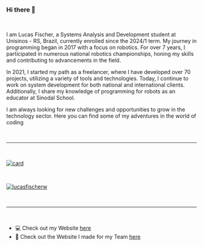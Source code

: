 ### Hi there 👋

</br>

I am Lucas Fischer, a Systems Analysis and Development student at Unisinos - RS, Brazil, currently enrolled since the 2024/1 term. My journey in programming began in 2017 with a focus on robotics. For over 7 years, I participated in numerous national robotics championships, honing my skills and contributing to advancements in the field.</br>

In 2021, I started my path as a freelancer, where I have developed over 70 projects, utilizing a variety of tools and technologies. Today, I continue to work on system development for both national and international clients. Additionally, I share my knowledge of programming for robots as an educator at Sinodal School.</br>

I am always looking for new challenges and opportunities to grow in the technology sector. Here you can find some of my adventures in the world of coding

</br>

---

</br>

[![card](https://github-readme-stats.vercel.app/api?username=lucasfischerw&theme=dark&show_icons=true)](https://github.com/lucasfischerw/)

</br>

[![lucasfischerw](https://github-readme-stats.vercel.app/api/top-langs/?username=lucasfischerw&hide=html&layout=compact&theme=dark)](https://github.com/lucasfischerw/)

</br>

---

</br>

 - 💻 Check out my Website [here](https://www.lucasfischer.com.br)
 - 🙅 Check out the Website I made for my Team [here](https://www.lucasfischer.com.br/gewinner)

